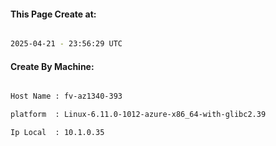 
   
#### This Page Create at:

```bash

2025-04-21 - 23:56:29 UTC

```

#### Create By Machine:

```bash

Host Name : fv-az1340-393

platform  : Linux-6.11.0-1012-azure-x86_64-with-glibc2.39

Ip Local  : 10.1.0.35

```

